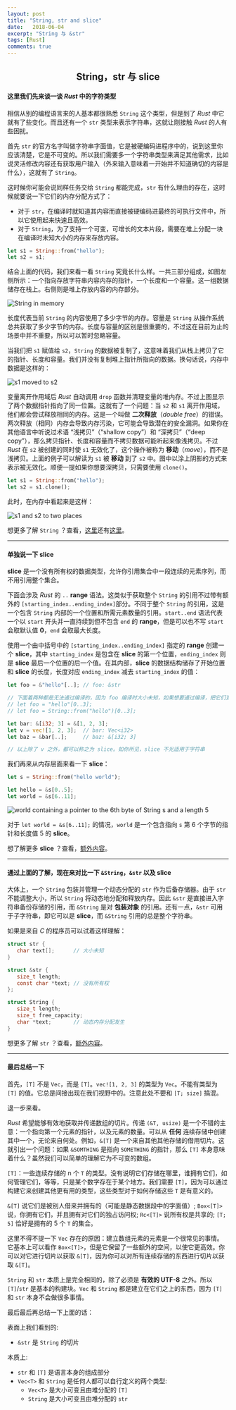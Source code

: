 ```yaml
---
layout: post
title: "String, str and slice"
date:   2018-06-04
excerpt: "String 与 &str"
tags: [Rust]
comments: true
---
```


<center><h2>String，str 与 slice</h2></center>

<!--more-->

#### 这里我们先来谈一谈 *Rust* 中的字符类型

相信从别的编程语言来的人基本都很熟悉 `String` 这个类型，但是到了 *Rust* 中它就有了些变化。而且还有一个 `str` 类型来表示字符串，这就让刚接触 *Rust* 的人有些困扰。

首先 `str` 的官方名字叫做字符串字面值，它是被硬编码进程序中的，说到这里你应该清楚，它是不可变的。所以我们需要多一个字符串类型来满足其他需求，比如说灵活修改内容还有获取用户输入（外来输入意味着一开始并不知道确切的内容是什么），这就有了 `String`。

这时候你可能会说同样任务交给 `String` 都能完成，`str` 有什么理由的存在，这时候就要说一下它们的内存分配方式了：

- 对于 `str`，在编译时就知道其内容而直接被硬编码进最终的可执行文件中，所以它使用起来快速且高效。
- 对于 `String`，为了支持一个可变，可增长的文本片段，需要在堆上分配一块在编译时未知大小的内存来存放内容。

```rust
let s1 = String::from("hello");
let s2 = s1;
```

结合上面的代码，我们来看一看 `String` 究竟长什么样。一共三部分组成，如图左侧所示：一个指向存放字符串内容内存的指针，一个长度和一个容量。这一组数据储存在栈上。右侧则是堆上存放内容的内存部分。

![String in memory](https://uvwvu.xyz/usr/uploads/2018/07/96721258.svg)

长度代表当前 `String` 的内容使用了多少字节的内存。容量是 `String` 从操作系统总共获取了多少字节的内存。长度与容量的区别是很重要的，不过这在目前为止的场景中并不重要，所以可以暂时忽略容量。

当我们把 `s1` 赋值给 `s2`，`String` 的数据被复制了，这意味着我们从栈上拷贝了它的指针、长度和容量。我们并没有复制堆上指针所指向的数据。换句话说，内存中数据是这样的：

![s1 moved to s2](https://uvwvu.xyz/usr/uploads/2018/07/1189791748.svg)

变量离开作用域后 *Rust* 自动调用 `drop` 函数并清理变量的堆内存。不过上图显示了两个数据指针指向了同一位置。这就有了一个问题：当 `s2` 和 `s1` 离开作用域，他们都会尝试释放相同的内存。这是一个叫做 **二次释放**（*double free*）的错误。两次释放（相同）内存会导致内存污染，它可能会导致潜在的安全漏洞。如果你在其他语言中听说过术语 “浅拷贝”（“shallow copy”）和 “深拷贝”（“deep copy”），那么拷贝指针、长度和容量而不拷贝数据可能听起来像浅拷贝。不过 *Rust* 在 `s2` 被创建的同时使 `s1` 无效化了，这个操作被称为 **移动**（*move*），而不是浅拷贝。上面的例子可以解读为 `s1` 被 **移动** 到了 `s2` 中。图中以涂上阴影的方式来表示被无效化。顺便一提如果你想要深拷贝，只需要使用 `clone()`。

```rust
let s1 = String::from("hello");
let s2 = s1.clone();
```

此时，在内存中看起来是这样：

![s1 and s2 to two places](https://uvwvu.xyz/usr/uploads/2018/07/3155458848.svg)

想更多了解 `String` ？查看，[这里](https://doc.rust-lang.org/book/second-edition/ch04-01-what-is-ownership.html)还有[这里](https://doc.rust-lang.org/book/second-edition/ch08-02-strings.html)。

---

#### 单独说一下 **slice**

**slice** 是一个没有所有权的数据类型，允许你引用集合中一段连续的元素序列，而不用引用整个集合。

下面会涉及 *Rust* 的 `..` **range** 语法。这类似于获取整个 `String` 的引用不过带有额外的 `[starting_index..ending_index]`部分。不同于整个 `String` 的引用，这是一个包含 `String` 内部的一个位置和所需元素数量的引用。`start..end` 语法代表一个以 `start` 开头并一直持续到但不包含 `end` 的 **range**，但是可以也不写 `start` 会取默认值 **0**，`end` 会取最大长度。

使用一个由中括号中的 `[starting_index..ending_index]` 指定的 **range** 创建一个 **slice**，其中 `starting_index` 是包含在 **slice** 的第一个位置，`ending_index` 则是 **slice** 最后一个位置的后一个值。在其内部，**slice** 的数据结构储存了开始位置和 **slice** 的长度，长度对应 `ending_index` 减去 `starting_index` 的值：

```rust
let foo = &"hello"[..]; // foo: &str

// 下面着两种都是无法通过编译的，因为 foo 编译时大小未知，如果想要通过编译，把它们变成引用就可以了
// let foo = "hello"[0..3];            
// let foo = String::from("hello")[0..3];   

let bar: &[i32; 3] = &[1, 2, 3];
let v = vec![1, 2, 3];  // bar: Vec<i32>
let baz = &bar[..];     // baz: &[i32; 3]

// 以上除了 v 之外，都可以称之为 slice。如你所见，slice 不光适用于字符串
```

我们再来从内存层面来看一下 **slice**：

```rust
let s = String::from("hello world");

let hello = &s[0..5];
let world = &s[6..11];
```

![world containing a pointer to the 6th byte of String s and a length 5](https://uvwvu.xyz/usr/uploads/2018/07/581699634.svg)

对于 `let world = &s[6..11];` 的情况，`world` 是一个包含指向 `s` 第 6 个字节的指针和长度值 5 的 **slice**。

想了解更多 **slice** ？查看，[额外内容](https://doc.rust-lang.org/book/second-edition/ch04-03-slices.html)。

---

#### 通过上面的了解，现在来对比一下 `&String`，`&str` 以及 **slice**

大体上，一个 `String` 包装并管理一个动态分配的 `str` 作为后备存储器。由于 `str` 不能调整大小，所以 `String` 将动态地分配和释放内存。因此 `&str` 是直接进入字符串备份存储的引用，而 `&String` 是对 **包装对象** 的引用。还有一点，`&str` 可用于子字符串，即它可以是 **slice**，而 `&String` 引用的总是整个字符串。

如果是来自 *C* 的程序员可以试着这样理解：

```c
struct str {
   char text[];      // 大小未知
}

struct &str {
   size_t length; 
   const char *text; // 没有所有权
};

struct String {
   size_t length; 
   size_t free_capacity; 
   char *text;       // 动态内存分配发生
}
```

想更多了解 `str` ？查看，[额外内容](https://doc.rust-lang.org/book/second-edition/ch19-04-advanced-types.html#dynamically-sized-types--sized)。

---

#### 最后总结一下

首先，`[T]` 不是 `Vec`，而是 `[T]`。`vec![1, 2, 3]` 的类型为 `Vec`。不能有类型为 `[T]` 的值。它总是间接出现在我们视野中的。注意此处不要和 `[T; size]` 搞混。

退一步来看。

*Rust* 希望能够有效地获取并传递数组的切片。传递 `(&T, usize)` 是一个不错的主意：一个指向第一个元素的指针，以及元素的数量。可以从 **任何** 连续存储中创建其中一个，无论来自何处。例如，`&[T]` 是一个来自其他其他存储的借用切片。这就引出一个问题：如果 `&SOMTHING` 是指向 `SOMETHING` 的指针，那么 `[T]` 本身意味着什么？虽然我们可以简单的理解它为不可变的数组。

`[T]`：一些连续存储的 n 个 `T` 的类型。没有说明它们存储在哪里，谁拥有它们，如何管理它们，等等，只是某个数字存在于某个地方。我们需要 `[T]`，因为可以通过构建它来创建其他更有用的类型，这些类型对于如何存储这些 `T` 是有意义的。

`&[T]` 说它们是被别人借来并拥有的（可能是静态数据段中的字面值）; `Box<[T]>` 说，你拥有它们，并且拥有对它们的独占访问权; `Rc<[T]>` 说所有权是共享的; `[T; 5]` 恰好是拥有的 5 个 `T` 的集合。

这里不得不提一下 `Vec` 存在的原因：建立数组元素的元素是一个很常见的事情。它基本上可以看作 `Box<[T]>`，但是它保留了一些额外的空间，以使它更高效。你可以对它进行切片以获取 `&[T]`，因为你可以对所有连续存储的东西进行切片以获取 `&[T]`。

`String` 和 `str` 本质上是完全相同的，除了必须是 **有效的 UTF-8** 之外。所以 `[T]`/`str` 是基本的构建块。`Vec` 和 `String` 都是建立在它们之上的东西，因为 `[T]` 和 `str` 本身不会做很多事情。

最后最后再总结一下上面的话：

表面上我们看到的:

- `&str` 是 `String` 的切片

本质上:

- `str` 和 `[T]` 是语言本身的组成部分
- `Vec<T>` 和 `String` 是任何人都可以自行定义的两个类型:
  - `Vec<T>` 是大小可变且由堆分配的 `[T]`
  - `String` 是大小可变且由堆分配的 `str`